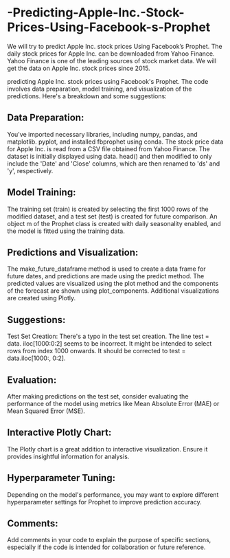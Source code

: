 # -Predicting-Apple-Inc.-Stock-Prices-Using-Facebook-s-Prophet

We will try to predict Apple Inc. stock prices Using Facebook’s Prophet. 
The daily stock prices for Apple Inc. can be downloaded from Yahoo Finance.  
Yahoo Finance is one of the leading sources of stock market data. 
We will get the data on Apple Inc. stock prices since 2015.

predicting Apple Inc. stock prices using Facebook's Prophet. The code involves data preparation, model training, and visualization of the predictions. 
Here's a breakdown and some suggestions:

## Data Preparation:
You've imported necessary libraries, including numpy, pandas, and matplotlib. pyplot, and installed fbprophet using conda.
The stock price data for Apple Inc. is read from a CSV file obtained from Yahoo Finance.
The dataset is initially displayed using data. head() and then modified to only include the 'Date' and 'Close' columns, which are then renamed to 'ds' and 'y', respectively.

## Model Training:
The training set (train) is created by selecting the first 1000 rows of the modified dataset, and a test set (test) is created for future comparison.
An object m of the Prophet class is created with daily seasonality enabled, and the model is fitted using the training data.

## Predictions and Visualization:
The make_future_dataframe method is used to create a data frame for future dates, and predictions are made using the predict method.
The predicted values are visualized using the plot method and the components of the forecast are shown using plot_components.
Additional visualizations are created using Plotly.

## Suggestions:
Test Set Creation: There's a typo in the test set creation. The line test = data. iloc[1000:0:2] 
seems to be incorrect. It might be intended to select rows from index 1000 onwards. It should be corrected to test = data.iloc[1000:, 0:2].

## Evaluation: 
After making predictions on the test set, consider evaluating the performance of the model using metrics like Mean Absolute Error (MAE) or Mean Squared Error (MSE).

## Interactive Plotly Chart: 
The Plotly chart is a great addition to interactive visualization. Ensure it provides insightful information for analysis.

## Hyperparameter Tuning: 
Depending on the model's performance, you may want to explore different hyperparameter settings for Prophet to improve prediction accuracy.

## Comments: 
Add comments in your code to explain the purpose of specific sections, especially if the code is intended for collaboration or future reference.
